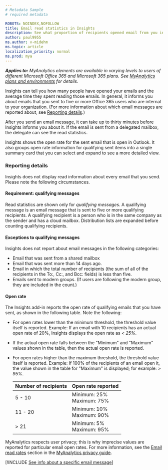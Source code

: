 ```yaml
---
# Metadata Sample
# required metadata

ROBOTS: NOINDEX,NOFOLLOW
title: Email read statistics in Insights
description: See what proportion of recipients opened email from you in Insights
author: paul9955
ms.author: v-midehm
ms.topic: article
localization_priority: normal 
ms.prod: mya
---
```


_**Applies to:** MyAnalytics elements are available in varying levels to users of different Microsoft Office 365 and Microsoft 365 plans. See [MyAnalytics plans and environments](../../overview/plans-environments.md) for details._

Insights can tell you how many people have opened your emails and the average time they spent reading those emails. In general, it informs you about emails that you sent to five or more Office 365 users who are internal to your organization. (For more information about which email messages are reported about, see [Reporting details](#reporting-details).)

After you send an email message, it can take up to thirty minutes before Insights informs you about it. If the email is sent from a delegated mailbox, the delegate can see the read statistics.

Insights shows the open rate for the sent email that is open in Outlook. It also groups open rate information for qualifying sent items into a single summary card that you can select and expand to see a more detailed view.

### Reporting details

Insights does not display read information about every email that you send. Please note the following circumstances.

#### Requirement: qualifying messages

Read statistics are shown only for _qualifying messages_. A qualifying message is an email message that is sent to five or more qualifying recipients. A qualifying recipient is a person who is in the same company as the sender and has a cloud mailbox. Distribution lists are expanded before counting qualifying recipients.

#### Exceptions to qualifying messages

Insights does not report about email messages in the following categories:

 * Email that was sent from a shared mailbox
 * Email that was sent more than 14 days ago.
 * Email in which the total number of recipients (the sum of all of the recipients in the To:, Cc:, and Bcc: fields) is less than five.
 * Emails sent to modern groups. (If users are following the modern group, they are included in the count.)

#### Open rate

The Insights add-in reports the open rate of qualifying emails that you have sent, as shown in the following table. Note the following:

* For open rates lower than the minimum threshold, the threshold value itself is reported. Example: If an email with 10 recipients has an actual open rate of 20%, Insights displays the open rate as _&lt; 25%_. 
* If the actual open rate falls between the "Minimum" and "Maximum" values shown in the table, then the actual open rate is reported. 
* For open rates higher than the maximum threshold, the threshold value itself is reported. Example: If 100% of the recipients of an email open it, the value shown in the table for "Maximum" is displayed; for example: _&gt; 95%_. 

   | Number of recipients | Open rate reported |
   | ------- | ------ |
   | 5 - 10  | Minimum: 25% <br>Maximum: 75% |
   | 11 - 20 | Minimum: 10% <br>Maximum: 90% |
   | &gt; 21 | Minimum: 5%  <br>Maximum: 95% |

MyAnalytics respects user privacy; this is why imprecise values are reported for particular email open rates. For more information, see the [Email read rates](../../overview/privacy-guide.md#email-read-rates) section in the [MyAnalytics privacy guide](../../Overview/privacy-guide.md). 



<!-- HERE'S A CLEARER TABLE BUT THEY WANTED A SHORTER TABLE
<table>
  <tr>
    <th>Number of recipients</th>
    <th>Actual open rate</th>
    <th>Open rate that Insights reports</th>
  </tr>
  <tr>
    <td rowspan = 3 >5 - 10</td>
    <td>&lt; 25%</td>
    <td>"&lt; 25%"<td>
  </tr>
  <tr>
    <td>25 - 75%</td>
    <td><i>actual open rate</i></td>
  </tr>    
  <tr>
    <td>&gt; 75%</td>
    <td>"&gt; 75%"</td>
  </tr>  
  <tr>
    <td rowspan = 3 >11 - 20</td>
    <td>&lt; 10%</td>
    <td>"&lt; 10%"<td>
  </tr>
  <tr>
    <td>10 - 90%</td>
    <td><i>actual open rate</i></td>
  </tr>    
  <tr>
    <td>&gt; 90%</td>
    <td>"&gt; 90%"</td>
  </tr>
  <tr>
    <td rowspan = 3>> 21</td>
    <td>&lt; 5%</td>
    <td>"&lt; 5%"<td>
  </tr>
  <tr>
    <td>5 - 95%</td>
    <td><i>actual open rate</i></td>
  </tr>    
  <tr>
    <td>&gt; 95%</td>
    <td>"&gt; 95%"</td>
  </tr>     
</table>
-->

[!INCLUDE [See info about a specific email message](../../Includes/to-see-info-about-email-message.md)]
